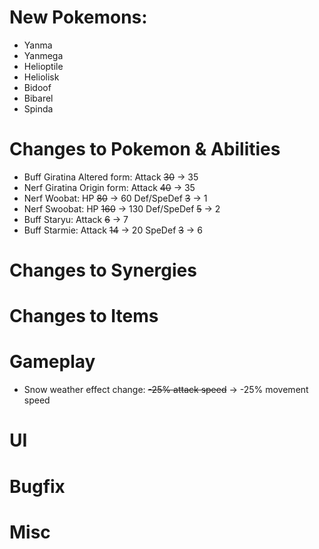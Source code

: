 # New Pokemons:

- Yanma
- Yanmega
- Helioptile
- Heliolisk
- Bidoof
- Bibarel
- Spinda

# Changes to Pokemon & Abilities

- Buff Giratina Altered form: Attack ~~30~~ → 35
- Nerf Giratina Origin form: Attack ~~40~~ → 35
- Nerf Woobat: HP ~~80~~ → 60 Def/SpeDef ~~3~~ → 1
- Nerf Swoobat: HP ~~160~~ → 130 Def/SpeDef ~~5~~ → 2
- Buff Staryu: Attack ~~6~~ → 7
- Buff Starmie: Attack ~~14~~ → 20 SpeDef ~~3~~ → 6

# Changes to Synergies

# Changes to Items

# Gameplay

- Snow weather effect change: ~~-25% attack speed~~ → -25% movement speed

# UI

# Bugfix

# Misc
